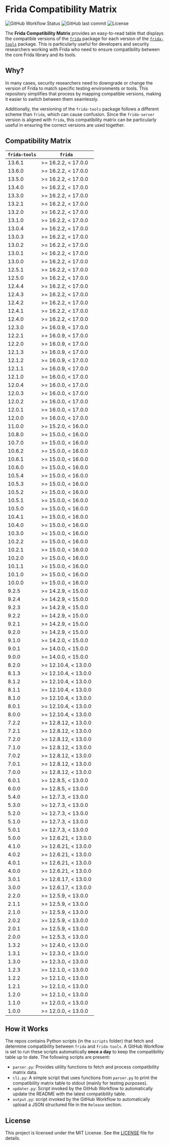 # Frida Compatibility Matrix

![GitHub Workflow Status](https://img.shields.io/github/actions/workflow/status/thelicato/frida-compatibility-matrix/updater.yaml?branch=main)
![GitHub last commit](https://img.shields.io/github/last-commit/thelicato/frida-compatibility-matrix)
![License](https://img.shields.io/github/license/thelicato/frida-compatibility-matrix)


The **Frida Compatibility Matrix** provides an easy-to-read table that displays the compatible versions of the [`frida`](https://pypi.org/project/frida/) package for each version of the [`frida-tools`](https://pypi.org/project/frida-tools/) package. This is particularly useful for developers and security researchers working with Frida who need to ensure compatibility between the core Frida library and its tools.

## Why?

In many cases, security researchers need to downgrade or change the version of Frida to match specific testing environments or tools. This repository simplifies that process by mapping compatible versions, making it easier to switch between them seamlessly.

Additionally, the versioning of the `frida-tools` package follows a different scheme than `frida`, which can cause confusion. Since the `frida-server` version is aligned with `frida`, this compatibility matrix can be particularly useful in ensuring the correct versions are used together.

## Compatibility Matrix

| `frida-tools` | `frida`              |
| ------------- | -------------------- |
| 13.6.1        | >= 16.2.2, < 17.0.0  |
| 13.6.0        | >= 16.2.2, < 17.0.0  |
| 13.5.0        | >= 16.2.2, < 17.0.0  |
| 13.4.0        | >= 16.2.2, < 17.0.0  |
| 13.3.0        | >= 16.2.2, < 17.0.0  |
| 13.2.1        | >= 16.2.2, < 17.0.0  |
| 13.2.0        | >= 16.2.2, < 17.0.0  |
| 13.1.0        | >= 16.2.2, < 17.0.0  |
| 13.0.4        | >= 16.2.2, < 17.0.0  |
| 13.0.3        | >= 16.2.2, < 17.0.0  |
| 13.0.2        | >= 16.2.2, < 17.0.0  |
| 13.0.1        | >= 16.2.2, < 17.0.0  |
| 13.0.0        | >= 16.2.2, < 17.0.0  |
| 12.5.1        | >= 16.2.2, < 17.0.0  |
| 12.5.0        | >= 16.2.2, < 17.0.0  |
| 12.4.4        | >= 16.2.2, < 17.0.0  |
| 12.4.3        | >= 16.2.2, < 17.0.0  |
| 12.4.2        | >= 16.2.2, < 17.0.0  |
| 12.4.1        | >= 16.2.2, < 17.0.0  |
| 12.4.0        | >= 16.2.2, < 17.0.0  |
| 12.3.0        | >= 16.0.9, < 17.0.0  |
| 12.2.1        | >= 16.0.9, < 17.0.0  |
| 12.2.0        | >= 16.0.9, < 17.0.0  |
| 12.1.3        | >= 16.0.9, < 17.0.0  |
| 12.1.2        | >= 16.0.9, < 17.0.0  |
| 12.1.1        | >= 16.0.9, < 17.0.0  |
| 12.1.0        | >= 16.0.0, < 17.0.0  |
| 12.0.4        | >= 16.0.0, < 17.0.0  |
| 12.0.3        | >= 16.0.0, < 17.0.0  |
| 12.0.2        | >= 16.0.0, < 17.0.0  |
| 12.0.1        | >= 16.0.0, < 17.0.0  |
| 12.0.0        | >= 16.0.0, < 17.0.0  |
| 11.0.0        | >= 15.2.0, < 16.0.0  |
| 10.8.0        | >= 15.0.0, < 16.0.0  |
| 10.7.0        | >= 15.0.0, < 16.0.0  |
| 10.6.2        | >= 15.0.0, < 16.0.0  |
| 10.6.1        | >= 15.0.0, < 16.0.0  |
| 10.6.0        | >= 15.0.0, < 16.0.0  |
| 10.5.4        | >= 15.0.0, < 16.0.0  |
| 10.5.3        | >= 15.0.0, < 16.0.0  |
| 10.5.2        | >= 15.0.0, < 16.0.0  |
| 10.5.1        | >= 15.0.0, < 16.0.0  |
| 10.5.0        | >= 15.0.0, < 16.0.0  |
| 10.4.1        | >= 15.0.0, < 16.0.0  |
| 10.4.0        | >= 15.0.0, < 16.0.0  |
| 10.3.0        | >= 15.0.0, < 16.0.0  |
| 10.2.2        | >= 15.0.0, < 16.0.0  |
| 10.2.1        | >= 15.0.0, < 16.0.0  |
| 10.2.0        | >= 15.0.0, < 16.0.0  |
| 10.1.1        | >= 15.0.0, < 16.0.0  |
| 10.1.0        | >= 15.0.0, < 16.0.0  |
| 10.0.0        | >= 15.0.0, < 16.0.0  |
| 9.2.5         | >= 14.2.9, < 15.0.0  |
| 9.2.4         | >= 14.2.9, < 15.0.0  |
| 9.2.3         | >= 14.2.9, < 15.0.0  |
| 9.2.2         | >= 14.2.9, < 15.0.0  |
| 9.2.1         | >= 14.2.9, < 15.0.0  |
| 9.2.0         | >= 14.2.9, < 15.0.0  |
| 9.1.0         | >= 14.2.0, < 15.0.0  |
| 9.0.1         | >= 14.0.0, < 15.0.0  |
| 9.0.0         | >= 14.0.0, < 15.0.0  |
| 8.2.0         | >= 12.10.4, < 13.0.0 |
| 8.1.3         | >= 12.10.4, < 13.0.0 |
| 8.1.2         | >= 12.10.4, < 13.0.0 |
| 8.1.1         | >= 12.10.4, < 13.0.0 |
| 8.1.0         | >= 12.10.4, < 13.0.0 |
| 8.0.1         | >= 12.10.4, < 13.0.0 |
| 8.0.0         | >= 12.10.4, < 13.0.0 |
| 7.2.2         | >= 12.8.12, < 13.0.0 |
| 7.2.1         | >= 12.8.12, < 13.0.0 |
| 7.2.0         | >= 12.8.12, < 13.0.0 |
| 7.1.0         | >= 12.8.12, < 13.0.0 |
| 7.0.2         | >= 12.8.12, < 13.0.0 |
| 7.0.1         | >= 12.8.12, < 13.0.0 |
| 7.0.0         | >= 12.8.12, < 13.0.0 |
| 6.0.1         | >= 12.8.5, < 13.0.0  |
| 6.0.0         | >= 12.8.5, < 13.0.0  |
| 5.4.0         | >= 12.7.3, < 13.0.0  |
| 5.3.0         | >= 12.7.3, < 13.0.0  |
| 5.2.0         | >= 12.7.3, < 13.0.0  |
| 5.1.0         | >= 12.7.3, < 13.0.0  |
| 5.0.1         | >= 12.7.3, < 13.0.0  |
| 5.0.0         | >= 12.6.21, < 13.0.0 |
| 4.1.0         | >= 12.6.21, < 13.0.0 |
| 4.0.2         | >= 12.6.21, < 13.0.0 |
| 4.0.1         | >= 12.6.21, < 13.0.0 |
| 4.0.0         | >= 12.6.21, < 13.0.0 |
| 3.0.1         | >= 12.6.17, < 13.0.0 |
| 3.0.0         | >= 12.6.17, < 13.0.0 |
| 2.2.0         | >= 12.5.9, < 13.0.0  |
| 2.1.1         | >= 12.5.9, < 13.0.0  |
| 2.1.0         | >= 12.5.9, < 13.0.0  |
| 2.0.2         | >= 12.5.9, < 13.0.0  |
| 2.0.1         | >= 12.5.9, < 13.0.0  |
| 2.0.0         | >= 12.5.3, < 13.0.0  |
| 1.3.2         | >= 12.4.0, < 13.0.0  |
| 1.3.1         | >= 12.3.0, < 13.0.0  |
| 1.3.0         | >= 12.3.0, < 13.0.0  |
| 1.2.3         | >= 12.1.0, < 13.0.0  |
| 1.2.2         | >= 12.1.0, < 13.0.0  |
| 1.2.1         | >= 12.1.0, < 13.0.0  |
| 1.2.0         | >= 12.1.0, < 13.0.0  |
| 1.1.0         | >= 12.0.0, < 13.0.0  |
| 1.0.0         | >= 12.0.0, < 13.0.0  |

## How it Works

The repos contains Python scripts (in the `scripts` folder) that fetch and determine compatibility between `frida` and `frida-tools`. A GitHub Workflow is set to run these scripts automatically **once a day** to keep the compatibility table up to date. The following scripts are present:

* `parser.py`: Provides utility functions to fetch and process compatibility matrix data.
* `cli.py`: A simple script that uses functions from `parser.py` to print the compatibility matrix table to stdout (mainly for testing purposes).
* `updater.py`: Script invoked by the GitHub Workflow to automatically update the README with the latest compatibility table.
* `output.py`: script invoked by the GitHub Workflow to automatically upload a JSON structured file in the `Release` section.

## License

This project is licensed under the MIT License. See the [LICENSE](LICENSE) file for details.